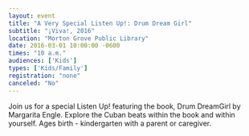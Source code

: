 ```yaml
---
layout: event
title: "A Very Special Listen Up!: Drum Dream Girl"
subtitle: "¡Viva!, 2016"
location: "Morton Grove Public Library"
date: 2016-03-01 10:00:00 -0600
times: "10 a.m."
audiences: ['Kids']
types: ['Kids/Family']
registration: "none"
canceled: "No"
---
```

Join us for a special Listen Up! featuring the book, Drum DreamGirl by Margarita Engle. Explore the Cuban beats within the book and within yourself. Ages birth - kindergarten with a parent or caregiver.
